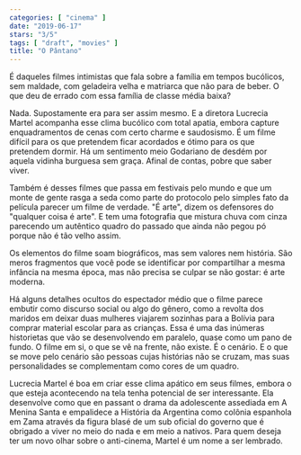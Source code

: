 ```yaml
---
categories: [ "cinema" ]
date: "2019-06-17"
stars: "3/5"
tags: [ "draft", "movies" ]
title: "O Pântano"
---
```

É daqueles filmes intimistas que fala sobre a família em tempos
bucólicos, sem maldade, com geladeira velha e matriarca que não para
de beber. O que deu de errado com essa família de classe média baixa?

Nada. Supostamente era para ser assim mesmo. E a diretora Lucrecia
Martel acompanha esse clima bucólico com total apatia, embora capture
enquadramentos de cenas com certo charme e saudosismo. É um filme
difícil para os que pretendem ficar acordados e ótimo para os que
pretendem dormir. Há um sentimento meio Godariano de desdém por aquela
vidinha burguesa sem graça. Afinal de contas, pobre que saber viver.

Também é desses filmes que passa em festivais pelo mundo e que um
monte de gente rasga a seda como parte do protocolo pelo simples fato da
película parecer um filme de verdade. "É arte", dizem os defensores do
"qualquer coisa é arte". E tem uma fotografia que mistura chuva com
cinza parecendo um autêntico quadro do passado que ainda não pegou
pó porque não é tão velho assim.

Os elementos do filme soam biográficos, mas sem valores nem
história. São meros fragmentos que você pode se identificar por
compartilhar a mesma infância na mesma época, mas não precisa se
culpar se não gostar: é arte moderna.

Há alguns detalhes ocultos do espectador médio que o filme parece
embutir como discurso social ou algo do gênero, como a revolta dos
maridos em deixar duas mulheres viajarem sozinhas para a Bolívia para
comprar material escolar para as crianças. Essa é uma das inúmeras
historietas que vão se desenvolvendo em paralelo, quase como um pano
de fundo. O filme em si, o que se vê na frente, não existe. É o
cenário. E o que se move pelo cenário são pessoas cujas histórias
não se cruzam, mas suas personalidades se complementam como cores de
um quadro.

Lucrecia Martel é boa em criar esse clima apático em seus filmes, embora
o que esteja acontecendo na tela tenha potencial de ser interessante. Ela
desenvolve como que en passant o drama da adolescente assediada em A
Menina Santa e empalidece a História da Argentina como colônia espanhola
em Zama através da figura blasé de um sub oficial do governo que é
obrigado a viver no meio do nada e em meio a nativos. Para quem deseja
ter um novo olhar sobre o anti-cinema, Martel é um nome a ser lembrado.
